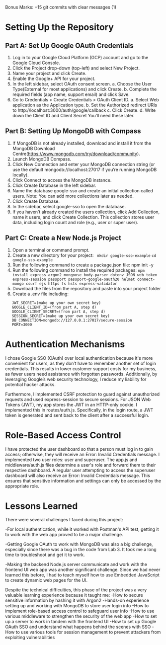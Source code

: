 Bonus Marks:
+15 git commits with clear messages (1)

# Setting Up the Repository

## Part A: Set Up Google OAuth Credentials

1. Log in to your Google Cloud Platform (GCP) account and go to the Google Cloud Console.
2. Click the Project drop-down (top-left) and select New Project.
3. Name your project and click Create.
4. Enable the Google+ API for your project.
5. In the left sidebar, select OAuth consent screen.
   a. Choose the User Type(External for most applications) and click Create.
   b. Complete the required fields (app name, support email) and click Save.
6. Go to Credentials > Create Credentials > OAuth Client ID.
   a. Select Web application as the Application type.
   b. Set the Authorized redirect URIs to http://localhost:3000/auth/google/callback
   c. Click Create.
   d. Write down the Client ID and Client Secret You’ll need these later.

## Part B: Setting Up MongoDB with Compass

1. If MongoDB is not already installed, download and install it from the MongoDB Download Centre(https://www.mongodb.com/try/download/community).
2. Launch MongoDB Compass.
3. Click New Connection and enter your MongoDB connection string (or use the default mongodb://localhost:27017 if you’re running MongoDB locally).
4. Click Connect to access the MongoDB instance.
5. Click Create Database in the left sidebar.
6. Name the database google-sso and create an initial collection called users.
   Note: You can add more collections later as needed.
7. Click Create Database.
8. In the sidebar, select google-sso to open the database.
9. If you haven’t already created the users collection, click Add Collection, name it users, and click Create Collection. This collection stores user data, including login count and role (e.g., user or super user).

## Part C: Create a New Node.js Project

1. Open a terminal or command prompt.
2. Create a new directory for your project:
   ` mkdir google-sso-example`
   `cd google-sso-example`
3. Run the following command to create a package.json file: npm init -y
4. Run the following command to install the required packages:
   `npm install express argon2 mongoose body-parser dotenv JSON web token express-session passport passport-google-oauth20 helmet connect-mongo csurf ejs https fs hsts express-validator`
5. Download the files from the repository and paste into your project folder
6. Create a .env file including:

```
   JWT_SECRET=(make up your own secret key)
   GOOGLE_CLIENT_ID=(from part A, step d)
   GOOGLE_CLIENT_SECRET=(from part A, step d)
   SESSION_SECRET=(make up your own secret key)
   DB_CONNECTION=mongodb://127.0.0.1:27017/secure-session
   PORT=3000
```

# Authentication Mechanisms

I chose Google SSO (OAuth) over local authentication because it's more convenient for users, as they don’t have to remember another set of login credentials. This results in lower customer support costs for my business, as fewer users need assistance with forgotten passwords. Additionally, by leveraging Google’s web security technology, I reduce my liability for potential hacker attacks.

Furthermore, I implemented CSRF protection to guard against unauthorized requests and used express-session to secure sessions. For JSON Web Tokens (JWT), my app stores the JWT in an HTTP-only cookie. I implemented this in routes/auth.js. Specifically, in the login route, a JWT token is generated and sent back to the client after a successful login.

# Role-Based Access Control

I have protected the user dashboard so that a person must log in to gain access; otherwise, they will receive an Error: Invalid Credentials message. I implemented two user roles: user and superuser. The app.js and middleware/auth.js files determine a user's role and forward them to their respective dashboard. A regular user attempting to access the superuser dashboard will also receive an Error: Invalid Credentials message. This ensures that sensitive information and settings can only be accessed by the appropriate role.

# Lessons Learned

There were several challenges I faced during this project:

-For local authentication, while it worked with Postman's API test, getting it to work with the web app proved to be a major challenge.

-Getting Google OAuth to work with MongoDB was also a big challenge, especially since there was a bug in the code from Lab 3. It took me a long time to troubleshoot and get it to work.

-Making the backend Node.js server communicate and work with the frontend UI web app was another significant challenge. Since we had never learned this before, I had to teach myself how to use Embedded JavaScript to create dynamic web pages for the UI.

Despite the technical difficulties, this phase of the project was a very valuable learning experience because it taught me:
-How to secure sensitive information by hashing it with Argon2
-Hands-on experience setting up and working with MongoDB to store user login info
-How to implement role-based access control to safeguard user info
-How to use various middleware to strengthen the security of the web app
-How to set up a server to work in tandem with the frontend UI
-How to set up Google OAuth SSO and understand what happens behind the scenes with SSO
-How to use various tools for session management to prevent attackers from exploiting vulnerabilities
